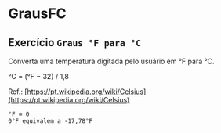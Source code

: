 # GrausFC

## Exercício `Graus °F para °C`

Converta uma temperatura digitada pelo usuário em °F para °C.

°C = (°F − 32) / 1,8

Ref.: [https://pt.wikipedia.org/wiki/Celsius](https://pt.wikipedia.org/wiki/Celsius)

```
°F = 0
0°F equivalem a -17,78°F
```